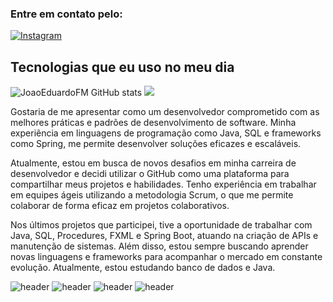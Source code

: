 ### Entre em contato pelo: 
[![Instagram](https://img.shields.io/badge/LinkedIn-0077B5?style=for-the-badge&logo=linkedin&logoColor=white)](https://www.linkedin.com/in/-jo%C3%A3o-martins951909)

## Tecnologias que eu uso no meu dia

![JoaoEduardoFM GitHub stats](https://github-readme-stats.vercel.app/api?username=JoaoEduardoFM&show_icons=true&theme=dracula&count_private=true)
<img src="https://github-readme-stats.vercel.app/api/top-langs/?username=JoaoEduardoFM&show_icons=true&hide_border=true&count_private=true&include_all_commits=true&title_color=58aa6ff&icon_color=1f6feb&text_color=c3d1d9&bg_color=22272e&layout=compact" />
</p>

Gostaria de me apresentar como um desenvolvedor comprometido com as melhores práticas e padrões de desenvolvimento de software. Minha experiência em linguagens de programação como Java, SQL e frameworks como Spring, me permite desenvolver soluções eficazes e escaláveis.

Atualmente, estou em busca de novos desafios em minha carreira de desenvolvedor e decidi utilizar o GitHub como uma plataforma para compartilhar meus projetos e habilidades. Tenho experiência em trabalhar em equipes ágeis utilizando a metodologia Scrum, o que me permite colaborar de forma eficaz em projetos colaborativos.

Nos últimos projetos que participei, tive a oportunidade de trabalhar com Java, SQL, Procedures, FXML e Spring Boot, atuando na criação de APIs e manutenção de sistemas. Além disso, estou sempre buscando aprender novas linguagens e frameworks para acompanhar o mercado em constante evolução. Atualmente, estou estudando banco de dados e Java.

![header](https://user-images.githubusercontent.com/90796699/228732700-385f1245-70e2-4afa-8fcb-3838c43cc3d1.png)
![header](https://user-images.githubusercontent.com/90796699/228732963-6bafac5b-bb12-4e8d-b72a-47b3798f7bc3.png)
![header](https://img.shields.io/badge/MySQL-005C84?style=for-the-badge&logo=mysql&logoColor=white)
![header](https://user-images.githubusercontent.com/90796699/230344515-83946639-7da8-4941-a7de-be3c76de43f2.png)
